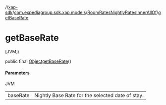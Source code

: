 //[xap-sdk](../../../index.md)/[com.expediagroup.sdk.xap.models](../index.md)/[RoomRatesNightlyRatesInnerAllOf](index.md)/[getBaseRate](get-base-rate.md)

# getBaseRate

[JVM]\

public final [Object](https://docs.oracle.com/javase/8/docs/api/java/lang/Object.html)[getBaseRate](get-base-rate.md)()

#### Parameters

JVM

| | |
|---|---|
| baseRate | Nightly Base Rate for the selected date of stay. |
